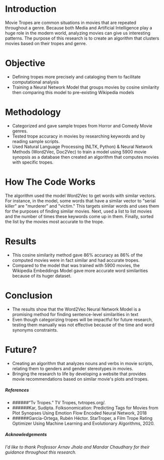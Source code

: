 # Introduction

Movie Tropes are common situations in movies that are repeated throughout a genre. Because both Media and Artificial Intelligence play a huge role in the modern world, analyzing movies can give us interesting patterns. The purpose of this research is to create an algorithm that clusters movies based on their tropes and genre. 

# Objective
- Defining tropes more precisely and cataloging them to facilitate computational analysis
- Training a Neural Network Model that groups movies by cosine similarity then comparing this model to pre-existing Wikipedia models

# Methodology
- Categorized and gave sample tropes from Horror and Comedy Movie genres.
- Tested trope accuracy in movies by researching keywords and by reading sample scripts.
- Used Natural Language Processing (NLTK, Python) & Neural Network Methods (Word2Vec, Doc2Vec) to train a model using 5900 movie synopsis as a database then created an algorithm that computes movies with specific tropes.

# How The Code Works
The algorithm used the model Word2Vec to get words with similar vectors. For instance, in the model, some words that have a similar vector to "serial killer" are "murderer" and "victim."  This targets similar words and uses them for the purposes of finding similar movies. Next, used a list<dictionary> to list movies and the number of times these keywords come up in them. Finally, sorted the list by the movies most accurate to the trope.
  
# Results
- This cosine similarity method gave 86% accuracy as 86% of the computed movies were in fact similar and had accurate tropes.
- Compared to the model that was trained with 5900 movies, the Wikipedia Embeddings Model gave more accurate word similarities because of its huger dataset.

# Conclusion
- The results show that the Word2Vec Neural Network Model is a promising  method for finding sentence-level similarities in text
- Even though categorizing tropes will be impactful for future research, testing them manually was not effective because of the time and word synonyms constraints. 

# Future?
- Creating an algorithm that analyzes nouns and verbs in movie scripts, relating them to genders and gender stereotypes in movies. 
- Bringing the research to life by developing a website that provides movie recommendations based on similar movie's plots and tropes.

  
##### References
- ######“Tv Tropes.” TV Tropes, tvtropes.org/.
- ######Kar, Sudipta. Folksonomication: Predicting Tags for Movies from Plot Synopses Using Emotion Flow Encoded Neural Network, 2018
- ######García-Ortega, Rubén Héctor. StarTroper, a Film Trope Rating Optimizer Using Machine Learning and Evolutionary Algorithms, 2020.

##### Acknowledgements
 ###### I'd like to thank Professor Arnav Jhala and Mandar Chaudhary for their guidance throughout this research.
